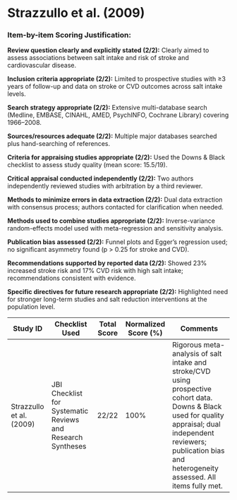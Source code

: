 # Strazzullo et al. (2009)

### Item-by-item Scoring Justification:

**Review question clearly and explicitly stated (2/2):** Clearly aimed to assess associations between salt intake and risk of stroke and cardiovascular disease.

**Inclusion criteria appropriate (2/2):** Limited to prospective studies with ≥3 years of follow-up and data on stroke or CVD outcomes across salt intake levels.

**Search strategy appropriate (2/2):** Extensive multi-database search (Medline, EMBASE, CINAHL, AMED, PsychINFO, Cochrane Library) covering 1966–2008.

**Sources/resources adequate (2/2):** Multiple major databases searched plus hand-searching of references.

**Criteria for appraising studies appropriate (2/2):** Used the Downs & Black checklist to assess study quality (mean score: 15.5/19).

**Critical appraisal conducted independently (2/2):** Two authors independently reviewed studies with arbitration by a third reviewer.

**Methods to minimize errors in data extraction (2/2):** Dual data extraction with consensus process; authors contacted for clarification when needed.

**Methods used to combine studies appropriate (2/2):** Inverse-variance random-effects model used with meta-regression and sensitivity analysis.

**Publication bias assessed (2/2):** Funnel plots and Egger’s regression used; no significant asymmetry found (p > 0.25 for stroke and CVD).

**Recommendations supported by reported data (2/2):** Showed 23% increased stroke risk and 17% CVD risk with high salt intake; recommendations consistent with evidence.

**Specific directives for future research appropriate (2/2):** Highlighted need for stronger long-term studies and salt reduction interventions at the population level.

| Study ID | Checklist Used | Total Score | Normalized Score (%) | Comments |
| --- | --- | --- | --- | --- |
| Strazzullo et al. (2009) | JBI Checklist for Systematic Reviews and Research Syntheses | 22/22 | 100% | Rigorous meta-analysis of salt intake and stroke/CVD using prospective cohort data. Downs & Black used for quality appraisal; dual independent reviewers; publication bias and heterogeneity assessed. All items fully met. |

